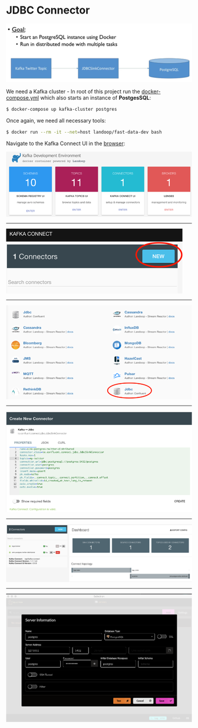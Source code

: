 # JDBC Connector

![JDBC Connector](docs/images/jdbc-connector.png)

We need a Kafka cluster - In root of this project run the [docker-compose.yml](../../docker-compose.yml) which also starts an instance of **PostgesSQL**:

```bash
$ docker-compose up kafka-cluster postgres
```

Once again, we need all necessary tools:

```bash
$ docker run --rm -it --net=host landoop/fast-data-dev bash
```

Navigate to the Kafka Connect UI in the [browser](http://127.0.0.1:3030/kafka-connect-ui/#/cluster/fast-data-dev):

![Kafka Connect UI](docs/images/kafka-connect-ui.png)

---

![New](docs/images/new-kafka-connect.png)

---

![JDBC](docs/images/jdbc.png)

---

![Create](docs/images/create-new-connector.png)

---

![Topologies](docs/images/topologies.png)

---

![Sqlectron](docs/images/sqlectron.png)